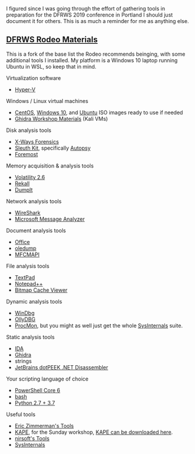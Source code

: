 I figured since I was going through the effort of gathering tools in preparation for the DFRWS 2019 
conference in Portland I should just document it for others. This is as much a reminder for me as 
anything else.

## [DFRWS Rodeo Materials](https://www.dfrws.rodeo/about/)

This is a fork of the base list the Rodeo recommends beinging, with some additional tools I 
installed. My platform is a Windows 10 laptop running Ubuntu in WSL, so keep that in mind.

Virtualization software
* [Hyper-V](https://docs.microsoft.com/en-us/virtualization/hyper-v-on-windows/quick-start/enable-hyper-v)

Windows / Linux virtual machines
* [CentOS](https://wiki.centos.org/Download), [Windows 10](https://www.microsoft.com/en-us/software-download/windows10), and [Ubuntu](https://ubuntu.com/download/desktop) ISO images ready to use if needed
* [Ghidra Workshop Materials](https://drive.google.com/drive/folders/1oVPWllJoBDjhwl8qxAMvZzSoxgYFzc-0) (Kali VMs)

Disk analysis tools
* [X-Ways Forensics](https://www.x-ways.net/forensics/index-m.html)
* [Sleuth Kit](https://www.sleuthkit.org/), specifically [Autopsy](https://www.sleuthkit.org/autopsy/download.php)
* [Foremost](http://foremost.sourceforge.net/)

Memory acquisition & analysis tools
* [Volatility 2.6](https://www.volatilityfoundation.org/26)
* [Rekall](http://www.rekall-forensic.com/)
* [DumpIt](https://www.comae.com/)

Network analysis tools
* [WireShark](https://www.wireshark.org/download.html)
* [Microsoft Message Analyzer](https://www.microsoft.com/en-us/download/details.aspx?id=44226)

Document analysis tools
* [Office](https://products.office.com/en-us/products?rtc=1)
* [oledump](https://blog.didierstevens.com/programs/oledump-py/)
* [MFCMAPI](https://github.com/stephenegriffin/mfcmapi)

File analysis tools
* [TextPad](https://www.textpad.com/download/index.html)
* [Notepad++](https://notepad-plus-plus.org/download/)
* [Bitmap Cache Viewer](https://github.com/0xTowel/BMC-Viewer-Backup)

Dynamic analysis tools
* [WinDbg](https://docs.microsoft.com/en-us/windows-hardware/drivers/debugger/debugger-download-tools)
* [OllyDBG](http://www.ollydbg.de/download.htm)
* [ProcMon](https://docs.microsoft.com/en-us/sysinternals/downloads/procmon), but you might as well just get the whole [SysInternals](https://docs.microsoft.com/en-us/sysinternals/) suite.

Static analysis tools
* [IDA](https://www.hex-rays.com/products/ida/)
* [Ghidra](https://ghidra-sre.org/)
* strings
* [JetBrains dotPEEK .NET Disassembler](https://www.jetbrains.com/decompiler/)

Your scripting language of choice
* [PowerShell Core 6](https://github.com/PowerShell/PowerShell)
* [bash](https://en.wikipedia.org/wiki/Bash_(Unix_shell))
* [Python 2.7 + 3.7](https://www.python.org/downloads/)

Useful tools
* [Eric Zimmerman's Tools](https://ericzimmerman.github.io/#!index.md)
* [KAPE](https://learn.duffandphelps.com/kape?utm_campaign=2019_cyberitbn-KAPE-launch&utm_source=kroll&utm_medium=referral&utm_term=kape-launch-blog-post), for the Sunday workshop, [KAPE can be downloaded here](https://bit.ly/KAPE-Portland).
* [nirsoft's Tools](https://www.nirsoft.net/)
* [SysInternals](https://docs.microsoft.com/en-us/sysinternals/)
